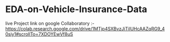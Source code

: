 # EDA-on-Vehicle-Insurance-Data

live Project  link on google Collaboratory :- https://colab.research.google.com/drive/1MTjp4SXBvzJiTiIUHcAAZqRG9_40siy1#scrollTo=7XDOYEwVf8uS
